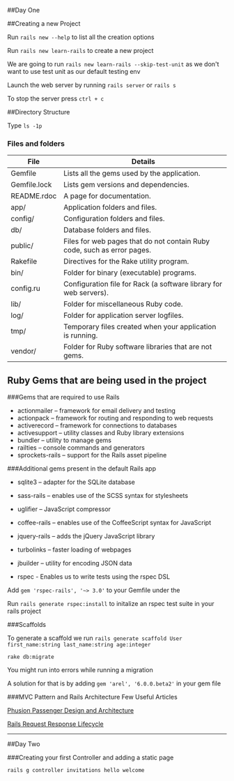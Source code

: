##Day One

##Creating a new Project

Run `rails new --help` to list all the creation options

Run `rails new learn-rails` to create a new project

We are going to run `rails new learn-rails --skip-test-unit` as we don't want to use test unit as our default testing env

Launch the web server by running `rails server` or `rails s`

To stop the server press `ctrl + c`

##Directory Structure

Type `ls -1p`

### Files and folders

File | Details
-----|--------
Gemfile| Lists all the gems used by the application.
Gemfile.lock | Lists gem versions and dependencies.
README.rdoc | A page for documentation.
app/ | Application folders and files.
config/ |Configuration folders and files.
db/ |Database folders and files.
public/ |Files for web pages that do not contain Ruby code, such as error pages.
Rakefile |Directives for the Rake utility program.
bin/ |Folder for binary (executable) programs.
config.ru |Configuration file for Rack (a software library for web servers).
lib/ |Folder for miscellaneous Ruby code.
log/ |Folder for application server logfiles.
tmp/ |Temporary files created when your application is running.
vendor/ |Folder for Ruby software libraries that are not gems.


## Ruby Gems that are being used in the project

###Gems that are required to use Rails

* actionmailer – framework for email delivery and testing
* actionpack – framework for routing and responding to web requests
* activerecord – framework for connections to databases
* activesupport – utility classes and Ruby library extensions
* bundler – utility to manage gems
* railties – console commands and generators
* sprockets-rails – support for the Rails asset pipeline

###Additional gems present in the default Rails app

* sqlite3 – adapter for the SQLite database
* sass-rails – enables use of the SCSS syntax for stylesheets
* uglifier – JavaScript compressor
* coffee-rails – enables use of the CoffeeScript syntax for JavaScript
* jquery-rails – adds the jQuery JavaScript library
* turbolinks – faster loading of webpages
* jbuilder – utility for encoding JSON data

* rspec - Enables us to write tests using the rspec DSL


Add `gem 'rspec-rails', '~> 3.0'` to your Gemfile under the

Run `rails generate rspec:install` to initalize an rspec test suite in your rails project


###Scaffolds

To generate a scaffold we run `rails generate scaffold User first_name:string last_name:string age:integer`

`rake db:migrate`

You might run into errors while running a migration


A solution for that is by adding `gem 'arel', '6.0.0.beta2'` in your gem file

###MVC Pattern and Rails Architecture
Few Useful Articles

[Phusion Passenger Design and Architecture](https://www.phusionpassenger.com/documentation/Design%20and%20Architecture.html)

[Rails Request Response Lifecycle](http://stackoverflow.com/questions/12655604/ruby-rails-web-request-response-lifecycle#answer-12655930)


-------------------------

##Day Two

###Creating your first Controller and adding a static page

`rails g controller invitations hello welcome`





